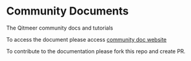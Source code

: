# Community Documents
The Qitmeer community docs and tutorials

To access the document please access [community doc website](https://qitmeer.github.io/community_docs/)

To contribute to the documentation please fork this repo and create PR.


